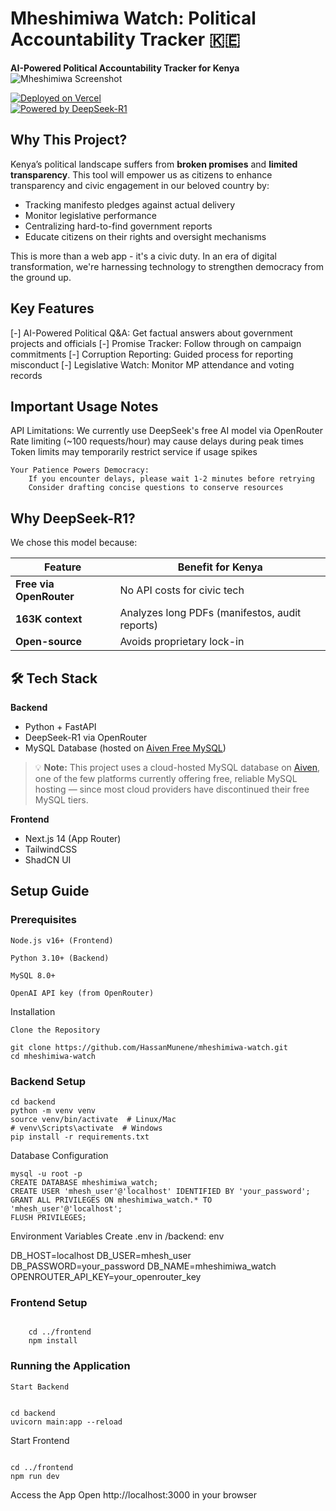 # Mheshimiwa Watch: Political Accountability Tracker 🇰🇪  
**AI-Powered Political Accountability Tracker for Kenya**  
![Mheshimiwa Screenshot](https://github.com/user-attachments/assets/d7217a9b-a1d4-4b78-b7bf-c1a92bbac715)

[![Deployed on Vercel](https://img.shields.io/badge/Deployed%20on-Vercel-black?logo=vercel)](https://mheshimiwa-watch.vercel.app/)  
[![Powered by DeepSeek-R1](https://img.shields.io/badge/Powered%20by-DeepSeek--R1-6e48aa?logo=openai)](https://openrouter.ai/models/deepseek/deepseek-r1:free)

## Why This Project?
Kenya’s political landscape suffers from **broken promises** and **limited transparency**. This tool will empower us as citizens to enhance transparency and civic engagement in our beloved country by:  
- Tracking manifesto pledges against actual delivery
- Monitor legislative performance
- Centralizing hard-to-find government reports  
- Educate citizens on their rights and oversight mechanisms

This is more than a web app - it's a civic duty. In an era of digital transformation, we're harnessing technology to strengthen democracy from the ground up.

## Key Features
[-] AI-Powered Political Q&A: Get factual answers about government projects and officials
[-] Promise Tracker: Follow through on campaign commitments
[-] Corruption Reporting: Guided process for reporting misconduct
[-] Legislative Watch: Monitor MP attendance and voting records

## Important Usage Notes
API Limitations:
        We currently use DeepSeek's free AI model via OpenRouter
        Rate limiting (~100 requests/hour) may cause delays during peak times
        Token limits may temporarily restrict service if usage spikes

    Your Patience Powers Democracy:
        If you encounter delays, please wait 1-2 minutes before retrying
        Consider drafting concise questions to conserve resources

## Why DeepSeek-R1?  
We chose this model because:  

| Feature               | Benefit for Kenya                                  |
|-----------------------|---------------------------------------------------|
| **Free via OpenRouter** | No API costs for civic tech                       |
| **163K context**      | Analyzes long PDFs (manifestos, audit reports)    |
| **Open-source**       | Avoids proprietary lock-in                        |


## 🛠️ Tech Stack  
**Backend**  
- Python + FastAPI  
- DeepSeek-R1 via OpenRouter  
- MySQL Database (hosted on [Aiven Free MySQL](https://aiven.io/free-mysql-database))  

> 💡 **Note:** This project uses a cloud-hosted MySQL database on [Aiven](https://aiven.io/free-mysql-database), one of the few platforms currently offering free, reliable MySQL hosting — since most cloud providers have discontinued their free MySQL tiers.

**Frontend**  
- Next.js 14 (App Router)  
- TailwindCSS  
- ShadCN UI  

## Setup Guide  

### Prerequisites

    Node.js v16+ (Frontend)

    Python 3.10+ (Backend)

    MySQL 8.0+

    OpenAI API key (from OpenRouter)

Installation

    Clone the Repository


```
git clone https://github.com/HassanMunene/mheshimiwa-watch.git
cd mheshimiwa-watch
```

### Backend Setup
```
cd backend
python -m venv venv
source venv/bin/activate  # Linux/Mac
# venv\Scripts\activate  # Windows
pip install -r requirements.txt
```

Database Configuration
```
mysql -u root -p
CREATE DATABASE mheshimiwa_watch;
CREATE USER 'mhesh_user'@'localhost' IDENTIFIED BY 'your_password';
GRANT ALL PRIVILEGES ON mheshimiwa_watch.* TO 'mhesh_user'@'localhost';
FLUSH PRIVILEGES;
```

Environment Variables
Create .env in /backend:
env

DB_HOST=localhost
DB_USER=mhesh_user
DB_PASSWORD=your_password
DB_NAME=mheshimiwa_watch
OPENROUTER_API_KEY=your_openrouter_key

### Frontend Setup
```

    cd ../frontend
    npm install
```

### Running the Application

    Start Backend
```

cd backend
uvicorn main:app --reload
```

Start Frontend
```

cd ../frontend
npm run dev
```

Access the App
Open http://localhost:3000 in your browser
